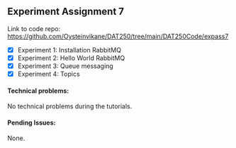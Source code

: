 ## Experiment Assignment 7

Link to code repo: https://github.com/Oysteinvikane/DAT250/tree/main/DAT250Code/expass7

- [X] Experiment 1: Installation RabbitMQ
- [X] Experiment 2: Hello World RabbitMQ
- [X] Experiment 3: Queue messaging
- [X] Experiment 4: Topics

#### Technical problems:

No technical problems during the tutorials.

#### Pending Issues:
None.


